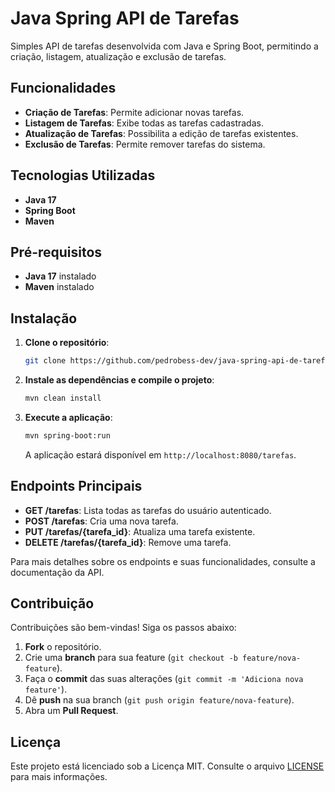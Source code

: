 # Java Spring API de Tarefas

Simples API de tarefas desenvolvida com Java e Spring Boot, permitindo a criação, listagem, atualização e exclusão de tarefas.

## Funcionalidades

- **Criação de Tarefas**: Permite adicionar novas tarefas.
- **Listagem de Tarefas**: Exibe todas as tarefas cadastradas.
- **Atualização de Tarefas**: Possibilita a edição de tarefas existentes.
- **Exclusão de Tarefas**: Permite remover tarefas do sistema.

## Tecnologias Utilizadas

- **Java 17**
- **Spring Boot**
- **Maven**

## Pré-requisitos

- **Java 17** instalado
- **Maven** instalado

## Instalação

1. **Clone o repositório**:

   ```bash
   git clone https://github.com/pedrobess-dev/java-spring-api-de-tarefas.git
   ```

2. **Instale as dependências e compile o projeto**:

   ```bash
   mvn clean install
   ```

3. **Execute a aplicação**:

   ```bash
   mvn spring-boot:run
   ```

   A aplicação estará disponível em `http://localhost:8080/tarefas`.

## Endpoints Principais

- **GET /tarefas**: Lista todas as tarefas do usuário autenticado.
- **POST /tarefas**: Cria uma nova tarefa.
- **PUT /tarefas/{tarefa_id}**: Atualiza uma tarefa existente.
- **DELETE /tarefas/{tarefa_id}**: Remove uma tarefa.

Para mais detalhes sobre os endpoints e suas funcionalidades, consulte a documentação da API.

## Contribuição

Contribuições são bem-vindas! Siga os passos abaixo:

1. **Fork** o repositório.
2. Crie uma **branch** para sua feature (`git checkout -b feature/nova-feature`).
3. Faça o **commit** das suas alterações (`git commit -m 'Adiciona nova feature'`).
4. Dê **push** na sua branch (`git push origin feature/nova-feature`).
5. Abra um **Pull Request**.

## Licença

Este projeto está licenciado sob a Licença MIT. Consulte o arquivo [LICENSE](LICENSE) para mais informações.
 
